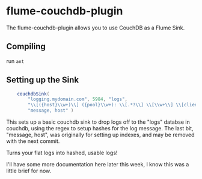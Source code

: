 flume-couchdb-plugin
====================

The flume-couchdb-plugin allows you to use CouchDB as a Flume Sink.

Compiling
---------

run `ant`

Setting up the Sink
----------------------------------------------

```java
    couchdbSink(
        "logging.mydomain.com", 5984, "logs",
        "\\[({host}\\w+)\\] ({pool}\\w+): \\[.*?\\] \\[\\w+\\] \\[client ({client}.*?)\\] ({error}.*?): ({message}.*)",
        "message, host" )
```
This sets up a basic couchdb sink to drop logs off to the "logs" databse in couchdb, using the regex to setup hashes for the log message. The last bit, "message, host", was originally for setting up indexes, and may be removed with the next commit.

Turns your flat logs into hashed, usable logs!

I'll have some more documentation here later this week, I know this was a little brief for now.
